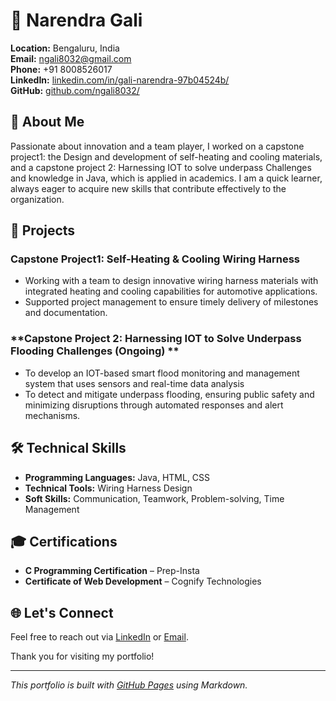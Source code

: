 # 🚀 Narendra Gali

**Location:** Bengaluru, India  
**Email:** [ngali8032@gmail.com](mailto:ngali8032@gmail.com)  
**Phone:** +91 8008526017  
**LinkedIn:** [linkedin.com/in/gali-narendra-97b04524b/](https://www.linkedin.com/in/gali-narendra-97b04524b/)  
**GitHub:** [github.com/ngali8032/](https://github.com/ngali8032/)

## 🌟 About Me

Passionate about innovation and a team player, I worked on a capstone project1: the Design and development of self-heating and cooling materials, and a capstone project 2: Harnessing IOT to solve underpass Challenges and knowledge in Java, which is applied in academics. I am a quick learner, always eager to acquire new skills that contribute effectively to the organization.

## 💼 Projects

### **Capstone Project1: Self-Heating & Cooling Wiring Harness** 
- Working with a team to design innovative wiring harness materials with integrated heating and cooling capabilities for automotive applications. 
- Supported project management to ensure timely delivery of milestones and documentation.

### **Capstone Project 2: Harnessing IOT to Solve Underpass Flooding Challenges (Ongoing) **  
- To develop an IOT-based smart flood monitoring and management system that uses sensors and real-time data analysis
- To detect and mitigate underpass flooding, ensuring public safety and minimizing disruptions through automated responses and alert mechanisms. 

## 🛠️ Technical Skills

- **Programming Languages:** Java, HTML, CSS
- **Technical Tools:** Wiring Harness Design
- **Soft Skills:** Communication, Teamwork, Problem-solving, Time Management

## 🎓 Certifications

- **C Programming Certification** – Prep-Insta
- **Certificate of Web Development** – Cognify Technologies

## 🌐 Let's Connect

Feel free to reach out via [LinkedIn](https://www.linkedin.com/in/gali-narendra-97b04524b/) or [Email](mailto:ngali8032@gmail.com). 

Thank you for visiting my portfolio!

---

_This portfolio is built with [GitHub Pages](https://pages.github.com/) using Markdown._
